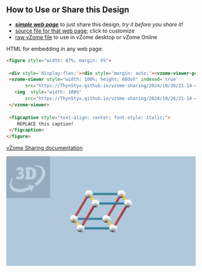 
## How to Use or Share this Design

 - [***simple web page***](<https://ThynStyx.github.io/vzome-sharing/2024/10/26/21-14-46-Newell's-Triclinic-Bravais/>) to just share this design; *try it before you share it!*
 - [source file for that web page](<https://github.com/ThynStyx/vzome-sharing/edit/main/2024/10/26/21-14-46-Newell's-Triclinic-Bravais/index.md>); click to customize
 - [raw vZome file](<https://raw.githubusercontent.com/ThynStyx/vzome-sharing/main/2024/10/26/21-14-46-Newell's-Triclinic-Bravais/Newell's-Triclinic-Bravais.vZome>) to use in vZome desktop or vZome Online
 
 HTML for embedding in any web page:
 ```html
<figure style="width: 87%; margin: 5%">
  
  <div style='display:flex;'><div style='margin: auto;'><vzome-viewer-previous load-camera='true' label='prev step'></vzome-viewer-previous><vzome-viewer-next load-camera='true' label='next step'></vzome-viewer-next></div></div>
  <vzome-viewer style="width: 100%; height: 60dvh" indexed='true'
        src="https://ThynStyx.github.io/vzome-sharing/2024/10/26/21-14-46-Newell's-Triclinic-Bravais/Newell's-Triclinic-Bravais.vZome" >
    <img  style="width: 100%"
        src="https://ThynStyx.github.io/vzome-sharing/2024/10/26/21-14-46-Newell's-Triclinic-Bravais/Newell's-Triclinic-Bravais.png" >
  </vzome-viewer>

  <figcaption style="text-align: center; font-style: italic;">
     REPLACE this caption!
  </figcaption>
</figure>

 ```

[vZome Sharing documentation](https://vzome.github.io/vzome/sharing.html#how-it-works)

![Image](<Newell's-Triclinic-Bravais.png>)

